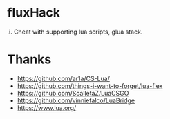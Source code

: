 # fluxHack
 .i.
Cheat with supporting lua scripts, glua stack.

# Thanks

- https://github.com/ar1a/CS-Lua/
- https://github.com/things-i-want-to-forget/lua-flex
- https://github.com/ScalletaZ/LuaCSGO
- https://github.com/vinniefalco/LuaBridge
- https://www.lua.org/
